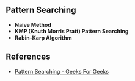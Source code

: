 ## Pattern Searching

- **Naive Method**
- **KMP (Knuth Morris Pratt) Pattern Searching**
- **Rabin-Karp Algorithm**

## References

- [Pattern Searching - Geeks For Geeks](http://www.geeksforgeeks.org/fundamentals-of-algorithms/#PatternSearching)
